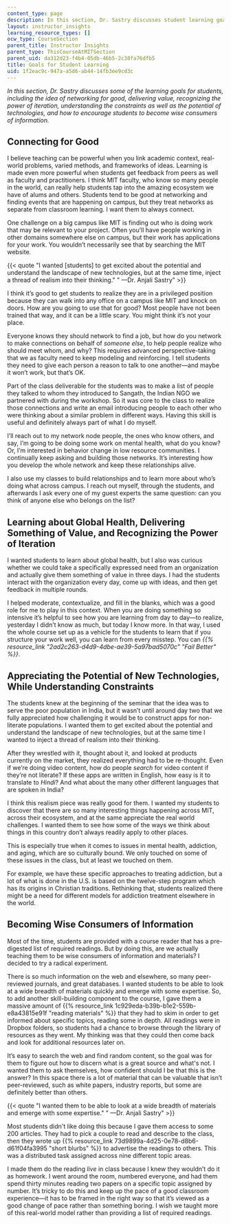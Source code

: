 ```yaml
---
content_type: page
description: In this section, Dr. Sastry discusses student learning goals.
layout: instructor_insights
learning_resource_types: []
ocw_type: CourseSection
parent_title: Instructor Insights
parent_type: ThisCourseAtMITSection
parent_uid: da312d23-f4b4-05db-46b5-2c38fa76dfb5
title: Goals for Student Learning
uid: 1f2eac9c-947a-a5d6-ab44-14fb3ee9cd3c
---
```


_In this section, Dr. Sastry discusses some of the learning goals for students, including the idea of networking for good, delivering value, recognizing the power of iteration, understanding the constraints as well as the potential of technologies, and how to encourage students to become wise consumers of information._

Connecting for Good
-------------------

I believe teaching can be powerful when you link academic context, real-world problems, varied methods, and frameworks of ideas. Learning is made even more powerful when students get feedback from peers as well as faculty and practitioners. I think MIT faculty, who know so many people in the world, can really help students tap into the amazing ecosystem we have of alums and others. Students tend to be good at networking and finding events that are happening on campus, but they treat networks as separate from classroom learning. I want them to always connect.

One challenge on a big campus like MIT is finding out who is doing work that may be relevant to your project. Often you’ll have people working in other domains somewhere else on campus, but their work has applications for your work. You wouldn’t necessarily see that by searching the MIT website.

{{< quote "I wanted [students] to get excited about the potential and understand the landscape of new technologies, but at the same time, inject a thread of realism into their thinking." " —Dr. Anjali Sastry" >}}

I think it’s good to get students to realize they are in a privileged position because they can walk into any office on a campus like MIT and knock on doors. How are you going to use that for good? Most people have not been trained that way, and it can be a little scary. You might think it’s not your place.

Everyone knows they should network to find a job, but how do you network to make connections on behalf of _someone else_, to help people realize who should meet whom, and why? This requires advanced perspective-taking that we as faculty need to keep modeling and reinforcing. I tell students they need to give each person a reason to talk to one another—and maybe it won’t work, but that’s OK.

Part of the class deliverable for the students was to make a list of people they talked to whom they introduced to Sangath, the Indian NGO we partnered with during the workshop. So it was core to the class to realize those connections and write an email introducing people to each other who were thinking about a similar problem in different ways. Having this skill is useful and definitely always part of what I do myself. 

I’ll reach out to my network node people, the ones who know others, and say, I’m going to be doing some work on mental health, what do you know? Or, I’m interested in behavior change in low resource communities. I continually keep asking and building those networks. It’s interesting how you develop the whole network and keep these relationships alive.

I also use my classes to build relationships and to learn more about who’s doing what across campus. I reach out myself, through the students, and afterwards I ask every one of my guest experts the same question: can you think of anyone else who belongs on the list?

Learning about Global Health, Delivering Something of Value, and Recognizing the Power of Iteration
---------------------------------------------------------------------------------------------------

I wanted students to learn about global health, but I also was curious whether we could take a specifically expressed need from an organization and actually give them something of value in three days. I had the students interact with the organization every day, come up with ideas, and then get feedback in multiple rounds.  
  
I helped moderate, contextualize, and fill in the blanks, which was a good role for me to play in this context. When you are doing something so intensive it’s helpful to see how you are learning from day to day—to realize, yesterday I didn’t know as much, but today I know more. In that way, I used the whole course set up as a vehicle for the students to learn that if you structure your work well, you can learn from every misstep. You can _{{% resource_link "2ad2c263-d4d9-4dbe-ae39-5a97bad5070c" "Fail Better" %}}_.

Appreciating the Potential of New Technologies, While Understanding Constraints
-------------------------------------------------------------------------------

The students knew at the beginning of the seminar that the idea was to serve the poor population in India, but it wasn’t until around day two that we fully appreciated how challenging it would be to construct apps for non-literate populations. I wanted them to get excited about the potential and understand the landscape of new technologies, but at the same time I wanted to inject a thread of realism into their thinking.

After they wrestled with it, thought about it, and looked at products currently on the market, they realized everything had to be re-thought. Even if we’re doing video content, how do people _search_ for video content if they’re not literate? If these apps are written in English, how easy is it to translate to _Hindi_? And what about the many other different languages that are spoken in India?

I think this realism piece was really good for them. I wanted my students to discover that there are so many interesting things happening across MIT, across their ecosystem, and at the same appreciate the real world challenges. I wanted them to see how some of the ways we think about things in this country don’t always readily apply to other places.

This is especially true when it comes to issues in mental health, addiction, and aging, which are so culturally bound. We only touched on some of these issues in the class, but at least we touched on them.

For example, we have these specific approaches to treating addiction, but a lot of what is done in the U.S. is based on the twelve-step program which has its origins in Christian traditions. Rethinking that, students realized there might be a need for different models for addiction treatment elsewhere in the world.

Becoming Wise Consumers of Information
--------------------------------------

Most of the time, students are provided with a course reader that has a pre-digested list of required readings. But by doing this, are we actually teaching them to be wise consumers of information and materials? I decided to try a radical experiment.

There is so much information on the web and elsewhere, so many peer-reviewed journals, and great databases. I wanted students to be able to look at a wide breadth of materials quickly and emerge with some expertise. So, to add another skill-building component to the course, I gave them a massive amount of {{% resource_link 1c929eda-b39b-b1e2-559b-e8a43815e91f "reading materials" %}} that they had to skim in order to get informed about specific topics, reading some in depth. All readings were in Dropbox folders, so students had a chance to browse through the library of resources as they went. My thinking was that they could then come back and look for additional resources later on.

It’s easy to search the web and find random content, so the goal was for them to figure out how to discern what is a great source and what's not. I wanted them to ask themselves, how confident should I be that this is the answer? In this space there is a lot of material that can be valuable that isn’t peer-reviewed, such as white papers, industry reports, but some are definitely better than others.

{{< quote "I wanted them to be able to look at a wide breadth of materials and emerge with some expertise." " —Dr. Anjali Sastry" >}}

Most students didn't like doing this because I gave them access to some 200 articles. They had to pick a couple to read and describe to the class, then they wrote up {{% resource_link 73d9899a-4d25-0e78-d8b6-d61f04fa3995 "short blurbs" %}} to advertise the readings to others. This was a distributed task assigned across nine different topic areas.

I made them do the reading _live_ in class because I knew they wouldn’t do it as homework. I went around the room, numbered everyone, and had them spend thirty minutes reading two papers on a specific topic assigned by number. It’s tricky to do this and keep up the pace of a good classroom experience—it has to be framed in the right way so that it’s viewed as a good change of pace rather than something boring. I wish we taught more of this real-world model rather than providing a list of required readings.
